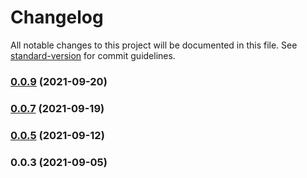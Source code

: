 # Changelog

All notable changes to this project will be documented in this file. See [standard-version](https://github.com/conventional-changelog/standard-version) for commit guidelines.

### [0.0.9](https://github.com/ismail-codar/qlike/compare/v0.0.7...v0.0.9) (2021-09-20)

### [0.0.7](https://github.com/ismail-codar/qlike/compare/v0.0.5...v0.0.7) (2021-09-19)

### [0.0.5](https://github.com/ismail-codar/qlike/compare/v0.0.3...v0.0.5) (2021-09-12)

### 0.0.3 (2021-09-05)
